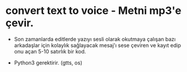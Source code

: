 # convert text to voice - Metni mp3'e çevir.

- Son zamanlarda editlerde yazıyı sesli olarak okutmaya çalışan bazı arkadaşlar için kolaylık sağlayacak mesaj'ı sese çeviren ve kayıt edip onu açan 5-10 satırlık bir kod.

- Python3 gerektirir. (gtts, os)
